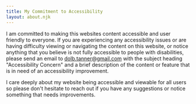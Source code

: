```yaml
---
title: My Commitment to Accessibility
layout: about.njk
---
```


I am committed to making this websites content accessible and user friendly to everyone. If you are experiencing any accessibility issues or are having difficulty viewing or navigating the content on this website, or notice anything that you believe is not fully accessible to people with disabilities, please send an email to dolb.tanner@gmail.com with the subject heading "Accessibility Concern" and a brief description of the content or feature that is in need of an accessibility improvement. 

I care deeply about my website being accessible and viewable for all users so please don't hesitate to reach out if you have any suggestions or notice something that needs improvements.